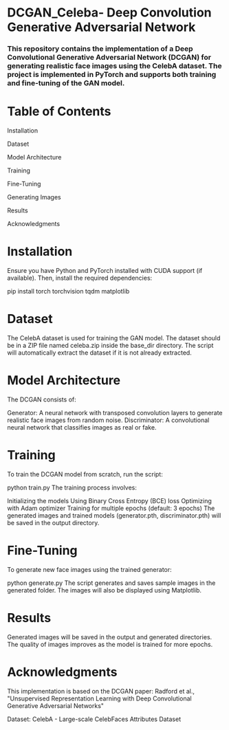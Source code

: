 # DCGAN_Celeba- Deep Convolution Generative Adversarial Network

### This repository contains the implementation of a Deep Convolutional Generative Adversarial Network (DCGAN) for generating realistic face images using the CelebA dataset. The project is implemented in PyTorch and supports both training and fine-tuning of the GAN model.

# Table of Contents
Installation

Dataset

Model Architecture

Training

Fine-Tuning

Generating Images

Results

Acknowledgments


# Installation
Ensure you have Python and PyTorch installed with CUDA support (if available). Then, install the required dependencies:

pip install torch torchvision tqdm matplotlib

# Dataset
The CelebA dataset is used for training the GAN model. The dataset should be in a ZIP file named celeba.zip inside the base_dir directory. The script will automatically extract the dataset if it is not already extracted.


# Model Architecture
The DCGAN consists of:

Generator: A neural network with transposed convolution layers to generate realistic face images from random noise.
Discriminator: A convolutional neural network that classifies images as real or fake.


# Training
To train the DCGAN model from scratch, run the script:

python train.py
The training process involves:

Initializing the models
Using Binary Cross Entropy (BCE) loss
Optimizing with Adam optimizer
Training for multiple epochs (default: 3 epochs)
The generated images and trained models (generator.pth, discriminator.pth) will be saved in the output directory.


# Fine-Tuning

To generate new face images using the trained generator:

python generate.py
The script generates and saves sample images in the generated folder. The images will also be displayed using Matplotlib.

# Results
Generated images will be saved in the output and generated directories. The quality of images improves as the model is trained for more epochs.

# Acknowledgments
This implementation is based on the DCGAN paper: Radford et al., "Unsupervised Representation Learning with Deep Convolutional Generative Adversarial Networks"

Dataset: CelebA - Large-scale CelebFaces Attributes Dataset














